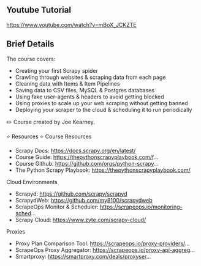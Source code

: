 ## Youtube Tutorial
https://www.youtube.com/watch?v=mBoX_JCKZTE

## Brief Details
The course covers:
- Creating your first Scrapy spider
- Crawling through websites & scraping data from each page
- Cleaning data with Items & Item Pipelines
- Saving data to CSV files, MySQL & Postgres databases
- Using fake user-agents & headers to avoid getting blocked
- Using proxies to scale up your web scraping without getting banned
- Deploying your scraper to the cloud & scheduling it to run periodically

✏️ Course created by Joe Kearney.

⭐️ Resources ⭐️
Course Resources
- Scrapy Docs: https://docs.scrapy.org/en/latest/ 
- Course Guide: https://thepythonscrapyplaybook.com/f...
- Course Github: https://github.com/orgs/python-scrapy...
- The Python Scrapy Playbook: https://thepythonscrapyplaybook.com/

Cloud Environments
- Scrapyd: https://github.com/scrapy/scrapyd
- ScrapydWeb: https://github.com/my8100/scrapydweb
- ScrapeOps Monitor & Scheduler: https://scrapeops.io/monitoring-sched...
- Scrapy Cloud: https://www.zyte.com/scrapy-cloud/

Proxies
- Proxy Plan Comparison Tool: https://scrapeops.io/proxy-providers/... 
- ScrapeOps Proxy Aggregator: https://scrapeops.io/proxy-api-aggreg... 
- Smartproxy: https://smartproxy.com/deals/proxyser...
